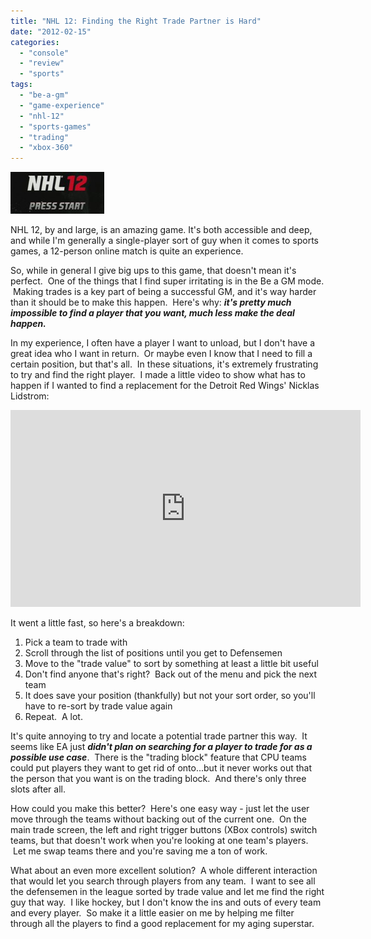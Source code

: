 ```yaml
---
title: "NHL 12: Finding the Right Trade Partner is Hard"
date: "2012-02-15"
categories: 
  - "console"
  - "review"
  - "sports"
tags: 
  - "be-a-gm"
  - "game-experience"
  - "nhl-12"
  - "sports-games"
  - "trading"
  - "xbox-360"
---
```

[![NHL 12 Title Screen](images/120130-1944-06-e1327972232435-150x67.jpg "NHL 12 Title Screen")](images/120130-1944-06.jpg)

NHL 12, by and large, is an amazing game. It's both accessible and deep, and while I'm generally a single-player sort of guy when it comes to sports games, a 12-person online match is quite an experience.

So, while in general I give big ups to this game, that doesn't mean it's perfect.  One of the things that I find super irritating is in the Be a GM mode.  Making trades is a key part of being a successful GM, and it's way harder than it should be to make this happen.  Here's why: **_it's pretty much impossible to find a player that you want, much less make the deal happen._**

In my experience, I often have a player I want to unload, but I don't have a great idea who I want in return.  Or maybe even I know that I need to fill a certain position, but that's all.  In these situations, it's extremely frustrating to try and find the right player.  I made a little video to show what has to happen if I wanted to find a replacement for the Detroit Red Wings' Nicklas Lidstrom:

<iframe width="560" height="315" src="https://www.youtube.com/embed/QPcOyOLoZk8?si=qYs6XABd65C0BZ6K" title="YouTube video player" frameborder="0" allow="accelerometer; autoplay; clipboard-write; encrypted-media; gyroscope; picture-in-picture; web-share" allowfullscreen></iframe>

It went a little fast, so here's a breakdown:

1. Pick a team to trade with
2. Scroll through the list of positions until you get to Defensemen
3. Move to the "trade value" to sort by something at least a little bit useful
4. Don't find anyone that's right?  Back out of the menu and pick the next team
5. It does save your position (thankfully) but not your sort order, so you'll have to re-sort by trade value again
6. Repeat.  A lot.

It's quite annoying to try and locate a potential trade partner this way.  It seems like EA just **_didn't plan on searching for a player to trade for as a possible use case_**.  There is the "trading block" feature that CPU teams could put players they want to get rid of onto...but it never works out that the person that you want is on the trading block.  And there's only three slots after all.

How could you make this better?  Here's one easy way - just let the user move through the teams without backing out of the current one.  On the main trade screen, the left and right trigger buttons (XBox controls) switch teams, but that doesn't work when you're looking at one team's players.  Let me swap teams there and you're saving me a ton of work.

What about an even more excellent solution?  A whole different interaction that would let you search through players from any team.  I want to see all the defensemen in the league sorted by trade value and let me find the right guy that way.  I like hockey, but I don't know the ins and outs of every team and every player.  So make it a little easier on me by helping me filter through all the players to find a good replacement for my aging superstar.
